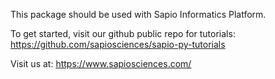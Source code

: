 This package should be used with Sapio Informatics Platform.

To get started, visit our github public repo for tutorials:
https://github.com/sapiosciences/sapio-py-tutorials

Visit us at:
https://www.sapiosciences.com/